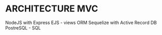 # ARCHITECTURE MVC

NodeJS with Express EJS - views
ORM Sequelize with Active Record
DB PostreSQL - SQL